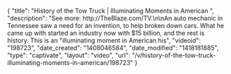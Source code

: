 {
    "title": "History of the Tow Truck | Illuminating Moments in American ",
    "description": "See more: http:\/\/TheBlaze.com\/TV.\n\nAn auto mechanic in Tennessee saw a need for an invention, to help broken down cars. What he came up with started an industry now with $15 billion, and the rest is history. This is an \"illuminating moment in American his",
    "videoid": "198723",
    "date_created": "1408046584",
    "date_modified": "1418181885",
    "type": "captivate",
    "layout": "video",
    "url": "\/v\/history-of-the-tow-truck-illuminating-moments-in-american\/198723"
}
